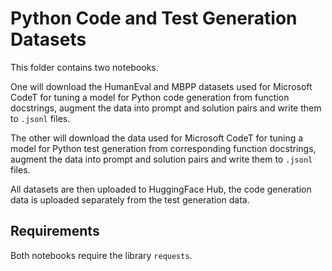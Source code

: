 # Python Code and Test Generation Datasets

This folder contains two notebooks.

One will download the HumanEval and MBPP datasets used for Microsoft CodeT for
tuning a model for Python code generation from function docstrings, augment the
data into prompt and solution pairs and write them to `.jsonl` files.

The other will download the data used for Microsoft CodeT for tuning a model for
Python test generation from corresponding function docstrings, augment the data
into prompt and solution pairs and write them to `.jsonl` files.

All datasets are then uploaded to HuggingFace Hub, the code generation data is
uploaded separately from the test generation data.

## Requirements

Both notebooks require the library `requests`.

